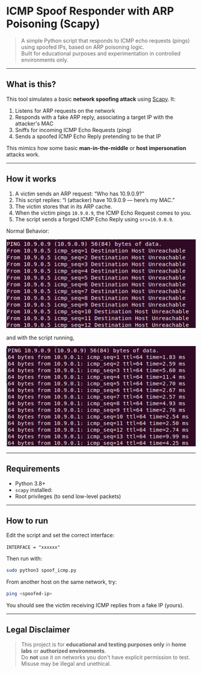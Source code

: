 # ICMP Spoof Responder with ARP Poisoning (Scapy)

> A simple Python script that responds to ICMP echo requests (pings) using spoofed IPs, based on ARP poisoning logic.  
> Built for educational purposes and experimentation in controlled environments only.

---

## What is this?

This tool simulates a basic **network spoofing attack** using [Scapy](https://scapy.net/). It:

1. Listens for ARP requests on the network
2. Responds with a fake ARP reply, associating a target IP with the attacker's MAC
3. Sniffs for incoming ICMP Echo Requests (ping)
4. Sends a spoofed ICMP Echo Reply pretending to be that IP

This mimics how some basic **man-in-the-middle** or **host impersonation** attacks work.

---

## How it works

1. A victim sends an ARP request: “Who has 10.9.0.9?”
2. This script replies: “I (attacker) have 10.9.0.9 — here’s my MAC.”
3. The victim stores that in its ARP cache.
4. When the victim pings `10.9.0.9`, the ICMP Echo Request comes to you.
5. The script sends a forged ICMP Echo Reply using `src=10.9.0.9`.

Normal Behavior:


<img src="https://github.com/focarica/ICMP-Spoof/blob/main/img/ping-9-wspoofing.png?raw=true">

and with the script running, 


<img src="https://github.com/focarica/ICMP-Spoof/blob/main/img/ping-9-spoofing.png?raw=true">

---

## Requirements

- Python 3.8+
- `scapy` installed:
- Root privileges (to send low-level packets)

---

## How to run

Edit the script and set the correct interface:

`INTERFACE = "xxxxxx"`

Then run with:

```bash
sudo python3 spoof_icmp.py
```

From another host on the same network, try:

```bash
ping <spoofed-ip>
```

You should see the victim receiving ICMP replies from a fake IP (yours).

---

## Legal Disclaimer

> This project is for **educational and testing purposes only** in **home labs** or **authorized environments**.  
> Do **not** use it on networks you don't have explicit permission to test.  
> Misuse may be illegal and unethical.
